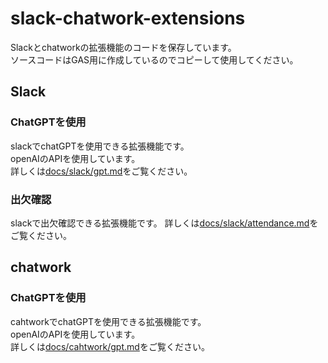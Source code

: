# slack-chatwork-extensions
Slackとchatworkの拡張機能のコードを保存しています。  
ソースコードはGAS用に作成しているのでコピーして使用してください。  

## Slack

### ChatGPTを使用
slackでchatGPTを使用できる拡張機能です。  
openAIのAPIを使用しています。  
詳しくは[docs/slack/gpt.md](docs/slack/gpt.md)をご覧ください。

### 出欠確認
slackで出欠確認できる拡張機能です。
詳しくは[docs/slack/attendance.md](docs/slack/attendance.md)をご覧ください。

## chatwork

### ChatGPTを使用
cahtworkでchatGPTを使用できる拡張機能です。  
openAIのAPIを使用しています。  
詳しくは[docs/cahtwork/gpt.md](docs/chatwork/gpt.md)をご覧ください。

